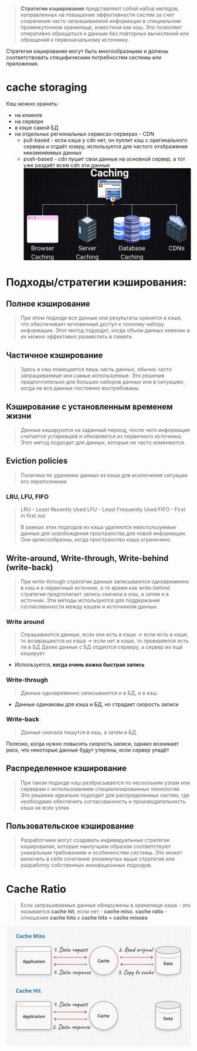> **Стратегии кэширования** представляют собой набор методов, направленных на повышение эффективности систем за счет сохранения часто запрашиваемой информации в специальном промежуточном хранилище, известном как кэш. Это позволяет оперативно обращаться к данным без повторных вычислений или обращений к первоначальному источнику.

Стратегии кэширования могут быть многообразными и должны соответствовать специфическим потребностям системы или приложения.
# cache storaging
Кэш можно хранить: 
* на клиенте
* на сервере
* в кэше самой БД
* на отдельных региональных сервисах-серверах - CDN
	* pull-based - если кэша у cdn нет, он пуллит кэш с оригинального сервера и отдаёт юзеру, используется для частого отображения неизменяемых данных
	* push-based - cdn пушит свои данные на основной сервер, а тот уже раздаёт всем cdn эти данные
![Pasted image 20241026234554](image-storage/Pasted%20image%2020241026234554.png)

# Подходы/стратегии кэширования:
## Полное кэширование
> При этом подходе все данные или результаты хранятся в кэше, что обеспечивает мгновенный доступ к полному набору информации. Этот метод подходит, когда объем данных невелик и их можно эффективно разместить в памяти.

## Частичное кэширование
> Здесь в кэш помещается лишь часть данных, обычно часто запрашиваемые или самые используемые. Это решение предпочтительно для больших наборов данных или в ситуациях, когда не все данные постоянно востребованы.

## Кэширование с установленным временем жизни
> Данные кэшируются на заданный период, после чего информация считается устаревшей и обновляется из первичного источника. Этот метод подходит для данных, которые не часто изменяются.

## Eviction policies
> Политика по удалению данных из кэша для исключения ситуации его переполнения

### LRU, LFU, FIFO
> LRU - Least Recently Used
> LFU - Least Frequently Used
> FIFO - First in first out
> 
> В рамках этих подходов из кэша удаляются неиспользуемые данные для освобождения пространства для новой информации. Они целесообразны, когда пространство кэша ограничено.

## Write-around, Write-through, Write-behind (write-back)
> При write-through стратегии данные записываются одновременно в кэш и в первичный источник, в то время как write-behind стратегия предполагает запись сначала в кэш, а затем и в источник. Эти методы используются для поддержания согласованности между кэшем и источником данных.
### Write around
> Спрашиваются данные, если они есть в кэше 
> 	-> если есть в кэше, то возвращаются из кэша
> 	-> если нет в кэше, то проверяется есть ли в БД
> Далее данные с БД отдаются серверу, а сервер их ещё кэширует

* Используется, **когда очень важна быстрая запись**
### Write-through
> Данные одновременно записываются и в БД, и в кэш. 

* Данные одинаковы для кэша и БД, но страдает скорость записи
### Write-back
> Данные сначала пишутся в кэш, а затем в БД.

Полезно, когда нужно повысить скорость записи, однако возникает риск, что некоторые данные будут утеряны, если сервер упадёт

## Распределенное кэширование
> При таком подходе кэш разбрасывается по нескольким узлам или серверам с использованием специализированных технологий. Это решение идеально подходит для распределенных систем, где необходимо обеспечить согласованность и производительность кэша на всех узлах.
## Пользовательское кэширование
> Разработчики могут создавать индивидуальные стратегии кэширования, которые наилучшим образом соответствуют уникальным требованиям и особенностям системы. Это может включать в себя сочетание упомянутых выше стратегий или разработку собственных инновационных подходов.

# Cache Ratio
> Если запрашиваемые данные обнаружены в хранилище кэша - это называется **cache hit**, если нет - **cache miss**.
> **cache ratio** - отношение **cache hits** к **cache hits + cache misses**

![Untitled](image-storage/Untitled%202.png)